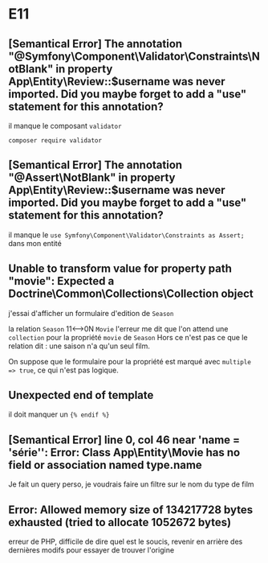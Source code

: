 # E11

## [Semantical Error] The annotation "@Symfony\Component\Validator\Constraints\NotBlank" in property App\Entity\Review::$username was never imported. Did you maybe forget to add a "use" statement for this annotation?

il manque le composant `validator`

`composer require validator`

## [Semantical Error] The annotation "@Assert\NotBlank" in property App\Entity\Review::$username was never imported. Did you maybe forget to add a "use" statement for this annotation?

il manque le `use Symfony\Component\Validator\Constraints as Assert;` dans mon entité

## Unable to transform value for property path "movie": Expected a Doctrine\Common\Collections\Collection object

j'essai d'afficher un formulaire d'edition de `Season`

la relation `Season` 11<-->0N `Movie`
l'erreur me dit que l'on attend une `collection` pour la propriété `movie` de `Season`
Hors ce n'est pas ce que le relation dit : une saison n'a qu'un seul film.

On suppose que le formulaire pour la propriété est marqué avec `multiple => true`, ce qui n'est pas logique.

## Unexpected end of template

il doit manquer un `{% endif %}`

## [Semantical Error] line 0, col 46 near 'name = 'série'': Error: Class App\Entity\Movie has no field or association named type.name

Je fait un query perso, je voudrais faire un filtre sur le nom du type de film

## Error: Allowed memory size of 134217728 bytes exhausted (tried to allocate 1052672 bytes)

erreur de PHP, difficile de dire quel est le soucis, revenir en arrière des dernières modifs pour essayer de trouver l'origine
